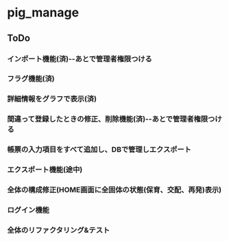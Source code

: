 # pig_manage

## ToDo

### インポート機能(済)--あとで管理者権限つける  
### フラグ機能(済)  
### 詳細情報をグラフで表示(済)  
### 間違って登録したときの修正、削除機能(済)--あとで管理者権限つける  
### 帳票の入力項目をすべて追加し、DBで管理しエクスポート
### エクスポート機能(途中)  
### 全体の構成修正(HOME画面に全固体の状態(保育、交配、再発)表示)
### ログイン機能  
### 全体のリファクタリング&テスト

